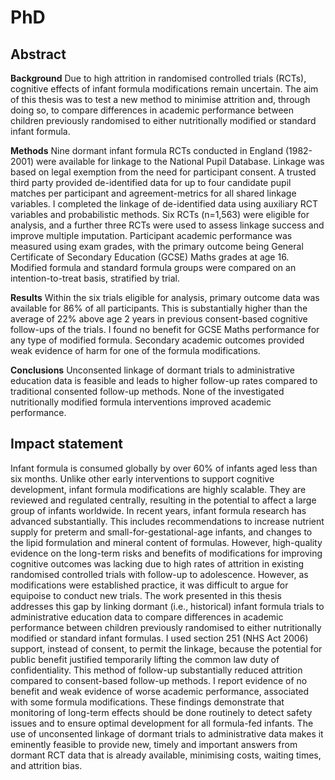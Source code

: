 # PhD

## Abstract
**Background** Due to high attrition in randomised controlled trials (RCTs), cognitive effects of infant formula modifications remain uncertain. The aim of this thesis was to test a new method to minimise attrition and, through doing so, to compare differences in academic performance between children previously randomised to either nutritionally modified or standard infant formula.

**Methods** Nine dormant infant formula RCTs conducted in England (1982-2001) were available for linkage to the National Pupil Database. Linkage was based on legal exemption from the need for participant consent. A trusted third party provided de-identified data for up to four candidate pupil matches per participant and agreement-metrics for all shared linkage variables. I completed the linkage of de-identified data using auxiliary RCT variables and probabilistic methods. Six RCTs (n=1,563) were eligible for analysis, and a further three RCTs were used to assess linkage success and improve multiple imputation. Participant academic performance was measured using exam grades, with the primary outcome being General Certificate of Secondary Education (GCSE) Maths grades at age 16. Modified formula and standard formula groups were compared on an intention-to-treat basis, stratified by trial.

**Results** Within the six trials eligible for analysis, primary outcome data was available for 86% of all participants. This is substantially higher than the average of 22% above age 2 years in previous consent-based cognitive follow-ups of the trials. I found no benefit for GCSE Maths performance for any type of modified formula. Secondary academic outcomes provided weak evidence of harm for one of the formula modifications.

**Conclusions** Unconsented linkage of dormant trials to administrative education data is feasible and leads to higher follow-up rates compared to traditional consented follow-up methods. None of the investigated nutritionally modified formula interventions improved academic performance.
 
## Impact statement
Infant formula is consumed globally by over 60% of infants aged less than six months. Unlike other early interventions to support cognitive development, infant formula modifications are highly scalable. They are reviewed and regulated centrally, resulting in the potential to affect a large group of infants worldwide. In recent years, infant formula research has advanced substantially. This includes recommendations to increase nutrient supply for preterm and small-for-gestational-age infants, and changes to the lipid formulation and mineral content of formulas. However, high-quality evidence on the long-term risks and benefits of modifications for improving cognitive outcomes was lacking due to high rates of attrition in existing randomised controlled trials with follow-up to adolescence. However, as modifications were established practice, it was difficult to argue for equipoise to conduct new trials. The work presented in this thesis addresses this gap by linking dormant (i.e., historical) infant formula trials to administrative education data to compare differences in academic performance between children previously randomised to either nutritionally modified or standard infant formulas. I used section 251 (NHS Act 2006) support, instead of consent, to permit the linkage, because the potential for public benefit justified temporarily lifting the common law duty of confidentiality. This method of follow-up substantially reduced attrition compared to consent-based follow-up methods. I report evidence of no benefit and weak evidence of worse academic performance, associated with some formula modifications. These findings demonstrate that monitoring of long-term effects should be done routinely to detect safety issues and to ensure optimal development for all formula-fed infants. The use of unconsented linkage of dormant trials to administrative data makes it eminently feasible to provide new, timely and important answers from dormant RCT data that is already available, minimising costs, waiting times, and attrition bias. 
